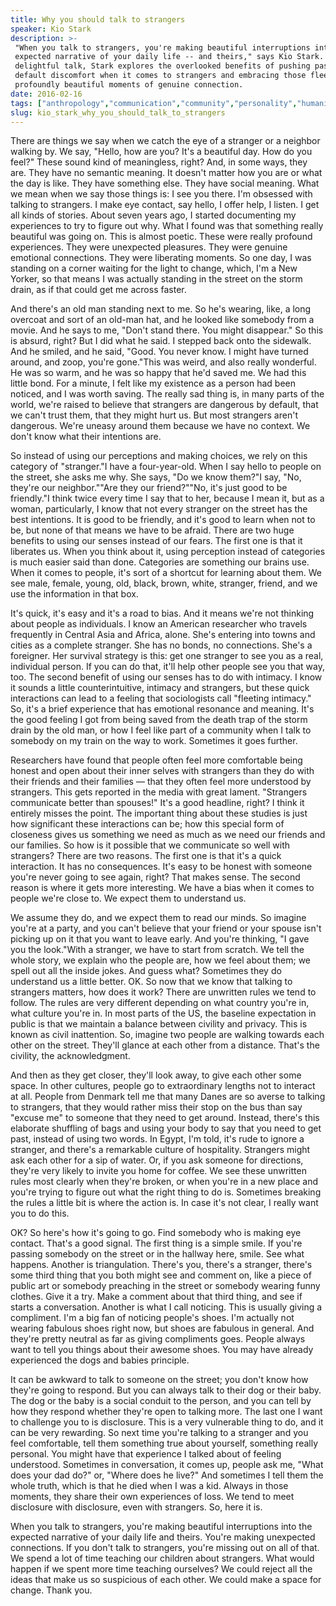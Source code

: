 ```yaml
---
title: Why you should talk to strangers
speaker: Kio Stark
description: >-
 "When you talk to strangers, you're making beautiful interruptions into the
 expected narrative of your daily life -- and theirs," says Kio Stark. In this
 delightful talk, Stark explores the overlooked benefits of pushing past our
 default discomfort when it comes to strangers and embracing those fleeting but
 profoundly beautiful moments of genuine connection.
date: 2016-02-16
tags: ["anthropology","communication","community","personality","humanity","society","ted-books","friendship"]
slug: kio_stark_why_you_should_talk_to_strangers
---
```


There are things we say when we catch the eye of a stranger or a neighbor walking by. We
say, "Hello, how are you? It's a beautiful day. How do you feel?" These sound kind of
meaningless, right? And, in some ways, they are. They have no semantic meaning. It doesn't
matter how you are or what the day is like. They have something else. They have social
meaning. What we mean when we say those things is: I see you there. I'm obsessed with
talking to strangers. I make eye contact, say hello, I offer help, I listen. I get all
kinds of stories. About seven years ago, I started documenting my experiences to try to
figure out why. What I found was that something really beautiful was going on. This is
almost poetic. These were really profound experiences. They were unexpected pleasures.
They were genuine emotional connections. They were liberating moments. So one day, I was
standing on a corner waiting for the light to change, which, I'm a New Yorker, so that
means I was actually standing in the street on the storm drain, as if that could get me
across faster.

And there's an old man standing next to me. So he's wearing, like, a long overcoat and
sort of an old-man hat, and he looked like somebody from a movie. And he says to me,
"Don't stand there. You might disappear." So this is absurd, right? But I did what he
said. I stepped back onto the sidewalk. And he smiled, and he said, "Good. You never know.
I might have turned around, and zoop, you're gone."This was weird, and also really
wonderful. He was so warm, and he was so happy that he'd saved me. We had this little
bond. For a minute, I felt like my existence as a person had been noticed, and I was worth
saving. The really sad thing is, in many parts of the world, we're raised to believe that
strangers are dangerous by default, that we can't trust them, that they might hurt us. But
most strangers aren't dangerous. We're uneasy around them because we have no context. We
don't know what their intentions are.

So instead of using our perceptions and making choices, we rely on this category of
"stranger."I have a four-year-old. When I say hello to people on the street, she asks me
why. She says, "Do we know them?"I say, "No, they're our neighbor.""Are they our
friend?""No, it's just good to be friendly."I think twice every time I say that to her,
because I mean it, but as a woman, particularly, I know that not every stranger on the
street has the best intentions. It is good to be friendly, and it's good to learn when not
to be, but none of that means we have to be afraid. There are two huge benefits to using
our senses instead of our fears. The first one is that it liberates us. When you think
about it, using perception instead of categories is much easier said than done. Categories
are something our brains use. When it comes to people, it's sort of a shortcut for
learning about them. We see male, female, young, old, black, brown, white, stranger,
friend, and we use the information in that box.

It's quick, it's easy and it's a road to bias. And it means we're not thinking about
people as individuals. I know an American researcher who travels frequently in Central
Asia and Africa, alone. She's entering into towns and cities as a complete stranger. She
has no bonds, no connections. She's a foreigner. Her survival strategy is this: get one
stranger to see you as a real, individual person. If you can do that, it'll help other
people see you that way, too. The second benefit of using our senses has to do with
intimacy. I know it sounds a little counterintuitive, intimacy and strangers, but these
quick interactions can lead to a feeling that sociologists call "fleeting intimacy." So,
it's a brief experience that has emotional resonance and meaning. It's the good feeling I
got from being saved from the death trap of the storm drain by the old man, or how I feel
like part of a community when I talk to somebody on my train on the way to work. Sometimes
it goes further.

Researchers have found that people often feel more comfortable being honest and open about
their inner selves with strangers than they do with their friends and their families —
that they often feel more understood by strangers. This gets reported in the media with
great lament. "Strangers communicate better than spouses!" It's a good headline, right? I
think it entirely misses the point. The important thing about these studies is just how
significant these interactions can be; how this special form of closeness gives us
something we need as much as we need our friends and our families. So how is it possible
that we communicate so well with strangers? There are two reasons. The first one is that
it's a quick interaction. It has no consequences. It's easy to be honest with someone
you're never going to see again, right? That makes sense. The second reason is where it
gets more interesting. We have a bias when it comes to people we're close to. We expect
them to understand us.

We assume they do, and we expect them to read our minds. So imagine you're at a party, and
you can't believe that your friend or your spouse isn't picking up on it that you want to
leave early. And you're thinking, "I gave you the look."With a stranger, we have to start
from scratch. We tell the whole story, we explain who the people are, how we feel about
them; we spell out all the inside jokes. And guess what? Sometimes they do understand us a
little better. OK. So now that we know that talking to strangers matters, how does it work?
There are unwritten rules we tend to follow. The rules are very different depending on
what country you're in, what culture you're in. In most parts of the US, the baseline
expectation in public is that we maintain a balance between civility and privacy. This is
known as civil inattention. So, imagine two people are walking towards each other on the
street. They'll glance at each other from a distance. That's the civility, the
acknowledgment.

And then as they get closer, they'll look away, to give each other some space. In other
cultures, people go to extraordinary lengths not to interact at all. People from Denmark
tell me that many Danes are so averse to talking to strangers, that they would rather miss
their stop on the bus than say "excuse me" to someone that they need to get around.
Instead, there's this elaborate shuffling of bags and using your body to say that you need
to get past, instead of using two words. In Egypt, I'm told, it's rude to ignore a
stranger, and there's a remarkable culture of hospitality. Strangers might ask each other
for a sip of water. Or, if you ask someone for directions, they're very likely to invite
you home for coffee. We see these unwritten rules most clearly when they're broken, or
when you're in a new place and you're trying to figure out what the right thing to do
is. Sometimes breaking the rules a little bit is where the action is. In case it's not
clear, I really want you to do this.

OK? So here's how it's going to go. Find somebody who is making eye contact. That's a good
signal. The first thing is a simple smile. If you're passing somebody on the street or in
the hallway here, smile. See what happens. Another is triangulation. There's you, there's a
stranger, there's some third thing that you both might see and comment on, like a piece of
public art or somebody preaching in the street or somebody wearing funny clothes. Give it
a try. Make a comment about that third thing, and see if starts a conversation. Another is
what I call noticing. This is usually giving a compliment. I'm a big fan of noticing
people's shoes. I'm actually not wearing fabulous shoes right now, but shoes are fabulous
in general. And they're pretty neutral as far as giving compliments goes. People always
want to tell you things about their awesome shoes. You may have already experienced the
dogs and babies principle.

It can be awkward to talk to someone on the street; you don't know how they're going to
respond. But you can always talk to their dog or their baby. The dog or the baby is a
social conduit to the person, and you can tell by how they respond whether they're open to
talking more. The last one I want to challenge you to is disclosure. This is a very
vulnerable thing to do, and it can be very rewarding. So next time you're talking to a
stranger and you feel comfortable, tell them something true about yourself, something
really personal. You might have that experience I talked about of feeling
understood. Sometimes in conversation, it comes up, people ask me, "What does your dad do?"
or, "Where does he live?" And sometimes I tell them the whole truth, which is that he died
when I was a kid. Always in those moments, they share their own experiences of loss. We
tend to meet disclosure with disclosure, even with strangers. So, here it
is.

When you talk to strangers, you're making beautiful interruptions into the expected
narrative of your daily life and theirs. You're making unexpected connections. If you
don't talk to strangers, you're missing out on all of that. We spend a lot of time
teaching our children about strangers. What would happen if we spent more time teaching
ourselves? We could reject all the ideas that make us so suspicious of each other. We
could make a space for change. Thank you.

<!--
ad_duration=3.33
comment_count=106
event="TED2016"
external_start_time=0
has_talk_citation=0
intro_duration=11.82
is_subtitle_required="False"
is_talk_featured="True"
language="en"
language_swap="False"
native_language="en"
number_of_related_talks=6
number_of_speakers=1
number_of_subtitled_videos=35
number_of_tags=8
number_of_talk_download_languages=35
number_of_talk_more_resources=1
number_of_talk_recommendations=1
number_of_talks_take_actions=1
post_ad_duration=0.83
published_timestamp="2016-08-31 15:02:28"
recording_date="2016-02-16"
speaker_description="Stranger enthusiast"
speaker_is_published=1
speaker_name="Kio Stark"
talk_name="Why you should talk to strangers"
talks_tags=["anthropology","communication","community","personality","humanity","society","ted-books","friendship"]
url_audio="https://download.ted.com/talks/KioStark_2016.mp3?apikey=acme-roadrunner"
url_photo_speaker="https://pe.tedcdn.com/images/ted/411cf8643a52ca722f69b148d10de9b096057a3f_254x191.jpg"
url_photo_talk="https://s3.amazonaws.com/talkstar-photos/uploads/f148dfb0-2db2-4f24-937c-b19910764c84/KioStark_2016-embed.jpg"
url_webpage="https://www.ted.com/talks/kio_stark_why_you_should_talk_to_strangers"
video_type_name="TED Stage Talk"
-->